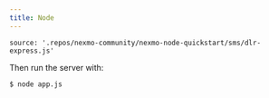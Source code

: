 ```yaml
---
title: Node
---
```


```code
source: '.repos/nexmo-community/nexmo-node-quickstart/sms/dlr-express.js'
```

Then run the server with:

```
$ node app.js
```
